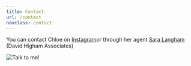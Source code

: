 ```yaml
---
title: Contact
url: /contact
navclass: contact
---
```

You can contact Chloe on [Instagram](https://www.instagram.com/chloetellstales/)or through her agent [Sara Langham](https://davidhigham.co.uk/agents-dh/sara-langham/) (David Higham Associates)[](https://twitter.com/chloetellstales) [](mailto:hellochloe@chloebanks.co.uk)

![Talk to me!](/uploads/chloe-13-web.jpg "chloebanks")